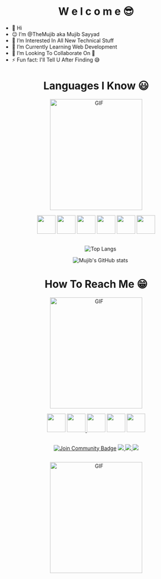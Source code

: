<!--*TheMujib/TheMujib** is a ✨ _special_ ✨ repository because its `README.md` (this file) appears on your GitHub profile. -->

<h1 align="center">W e l c o m e 😎</h1>


- 👋 Hi </li>
- 😉 I’m @TheMujib aka Mujib Sayyad 
- 👀 I’m Interested In All New Technical Stuff 
- 🌱 I’m Currently Learning Web Development 
- 💞️ I’m Looking To Collaborate On 🤔 
- ⚡ Fun fact: I'll Tell U After Finding 😅


##

<h1 align="center">Languages I Know 😃</h1>
<p align="center"><img height="300px" width="250px" alt="GIF" src="https://media2.giphy.com/media/Ll22OhMLAlVDb8UQWe/giphy.gif" /></p>



<!-- https://cdn.dribbble.com/users/209133/screenshots/741414/dribble_gif.gif -->

<p align="middle"><img height="50" src="https://img.icons8.com/dusk/64/000000/html-5.png" /> <img height="50" src="https://img.icons8.com/dusk/50/000000/css3.png" /> <img height="50"  src="https://img.icons8.com/color/50/000000/sass.png" /> <img height="50" src="https://img.icons8.com/color/50/000000/bootstrap.png"/> <img height="50" src="https://img.icons8.com/dusk/50/000000/javascript.png" /> <img height="50" src="https://img.icons8.com/nolan/50/react-native.png" /> </p>

##

<ul align="center">

![Top Langs](https://github-readme-stats.vercel.app/api/top-langs/?username=themujib)

![Mujib's GitHub stats](https://github-readme-stats.vercel.app/api?username=themujib&show_icons=true&theme=radical)

</ul>

##

<!-- <h1 align="center">Other Stuff 😀</h1>

<p align="middle"><img height="50" src="https://img.icons8.com/plasticine/50/000000/adobe-photoshop.png"/> <img height="50" src="https://img.icons8.com/plasticine/100/000000/adobe-premiere-pro.png"/> <img height="50" src="https://img.icons8.com/plasticine/100/000000/adobe-illustrator.png"/> -->

##

<h1 align="center">How To Reach Me 😁</h1>

<p align="center"><img height="300px" width="250px" alt="GIF" src="https://media.tenor.com/images/04e4cf554d9fb84ec676a6233aad38f7/tenor.gif" /></p>

<p align="middle"><a href="https://discord.gg/2pfrQSBtAZ" ><img height="50" src="https://img.icons8.com/doodle/50/000000/discord-logo.png"/></a> <a href="https://www.facebook.com/mujibedits" ><img height="50" src="https://img.icons8.com/dusk/50/000000/facebook-new--v2.png" /> </a> <a href="https://www.linkedin.com/in/mujibsayyad97" ><img height="50" src="https://img.icons8.com/dusk/50/000000/linkedin.png"/></a> <a href="https://www.instagram.com/mujibsayyad97" ><img height="50" src="https://img.icons8.com/cotton/64/000000/instagram-new.png"/></a> <a href="https://www.youtube.com/channel/UCXYVbSzyemN5sEG0kC49nwA" ><img height="50" src="https://img.icons8.com/plasticine/50/000000/youtube-squared.png"/></a> </p>

## 

<p align="middle"><a href="https://discord.gg/2pfrQSBtAZ"><img src="https://img.shields.io/discord/686069011481362462?style=flat-squaret&label=Join%20Community&color=3ce000" alt="Join Community Badge"/></a> <a href="https://twitter.com/mujibsayyad97" ><img src="https://img.shields.io/twitter/follow/mujibsayyad97?style=social" /> </a> <a href="https://youtube.com/channel/UCXYVbSzyemN5sEG0kC49nwA" ><img src="https://img.shields.io/youtube/likes/_Efg94sbNfw?style=social&withDislikes" /> </a>     <a href="https://github.com/TheMujib" ><img src="https://img.shields.io/github/stars/TheMujib?style=social" /> </a> </p>

##

<p align="center"><img height="300px" width="250px" alt="GIF" src="https://media.tenor.com/images/03726cf974172491d5a348d0ac25125b/tenor.gif" /></p>


<!-- ![Profile views](https://gpvc.arturio.dev/TheMujib) -->

<!---
TheMujib/TheMujib is a ✨ special ✨ repository because its `README.md` (this file) appears on your GitHub profile.
You can click the Preview link to take a look at your changes.
--->
